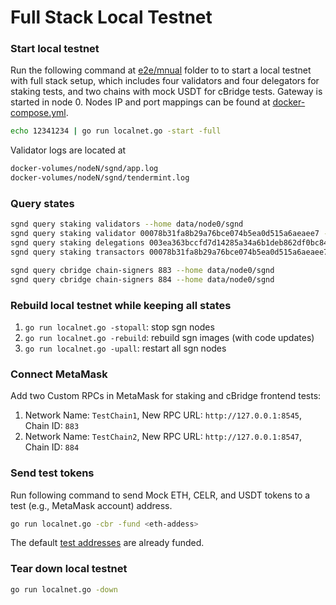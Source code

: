 # Full Stack Local Testnet

### Start local testnet

Run the following command at [e2e/mnual](../) folder to to start a local testnet with full stack setup, which includes four validators and four delegators for staking tests, and two chains with mock USDT for cBridge tests. Gateway is started in node 0. Nodes IP and port mappings can be found at [docker-compose.yml](../../../../docker-compose.yml).

```sh
echo 12341234 | go run localnet.go -start -full
```

Validator logs are located at

```sh
docker-volumes/nodeN/sgnd/app.log
docker-volumes/nodeN/sgnd/tendermint.log
```

### Query states

```sh
sgnd query staking validators --home data/node0/sgnd
sgnd query staking validator 00078b31fa8b29a76bce074b5ea0d515a6aeaee7 --home data/node0/sgnd
sgnd query staking delegations 003ea363bccfd7d14285a34a6b1deb862df0bc84 --home data/node0/sgnd
sgnd query staking transactors 00078b31fa8b29a76bce074b5ea0d515a6aeaee7 --home data/node0/sgnd

sgnd query cbridge chain-signers 883 --home data/node0/sgnd
sgnd query cbridge chain-signers 884 --home data/node0/sgnd
```

### Rebuild local testnet while keeping all states

1. `go run localnet.go -stopall`: stop sgn nodes
2. `go run localnet.go -rebuild`: rebuild sgn images (with code updates)
3. `go run localnet.go -upall`: restart all sgn nodes

### Connect MetaMask

Add two Custom RPCs in MetaMask for staking and cBridge frontend tests:
1. Network Name: `TestChain1`, New RPC URL: `http://127.0.0.1:8545`, Chain ID: `883`
1. Network Name: `TestChain2`, New RPC URL: `http://127.0.0.1:8547`, Chain ID: `884`

### Send test tokens

Run following command to send Mock ETH, CELR, and USDT tokens to a test (e.g., MetaMask account) address.
```sh
go run localnet.go -cbr -fund <eth-addess>
```
The default [test addresses](../../../keys) are already funded.

### Tear down local testnet

```sh
go run localnet.go -down
```
